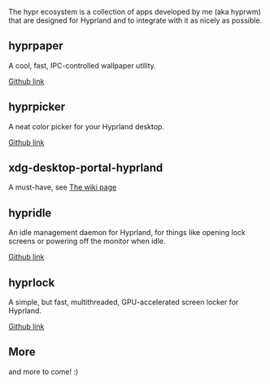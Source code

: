 The hypr ecosystem is a collection of apps developed by me (aka hyprwm)
that are designed for Hyprland and to integrate with it as nicely as possible.

## hyprpaper

A cool, fast, IPC-controlled wallpaper utility.

[Github link](https://github.com/hyprwm/hyprpaper)

## hyprpicker

A neat color picker for your Hyprland desktop.

[Github link](https://github.com/hyprwm/hyprpicker)

## xdg-desktop-portal-hyprland

A must-have, see [The wiki page](../xdg-desktop-portal-hyprland)

## hypridle

An idle management daemon for Hyprland, for things like opening lock screens or powering off the monitor when idle.

[Github link](https://github.com/hyprwm/hypridle)

## hyprlock

A simple, but fast, multithreaded, GPU-accelerated screen locker for Hyprland.

[Github link](https://github.com/hyprwm/hyprlock)

## More

and more to come! :)
